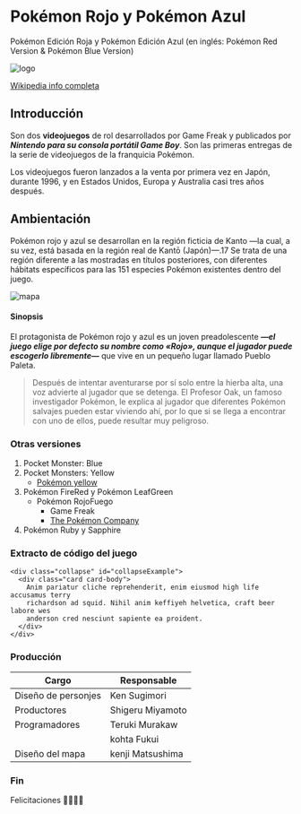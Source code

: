 # Pokémon Rojo y Pokémon Azul

Pokémon Edición Roja y Pokémon Edición Azul (en inglés: Pokémon Red Version & Pokémon Blue Version)

![logo](https://camo.githubusercontent.com/b1c4757f226105c99b3b75eb988f4cfe470dc7eea206056c3a3bac77a8da75c5/68747470733a2f2f75706c6f61642e77696b696d656469612e6f72672f77696b6970656469612f636f6d6d6f6e732f7468756d622f392f39382f496e7465726e6174696f6e616c5f506f6b2543332541396d6f6e5f6c6f676f2e7376672f34393070782d496e7465726e6174696f6e616c5f506f6b2543332541396d6f6e5f6c6f676f2e7376672e706e67)

[Wikipedia info completa](https://github.com/bluuweb/markdown-ejemplo-git#:~:text=Wikipedia%20visitar%20info%20completa)

## Introducción
Son dos **videojuegos** de rol desarrollados por Game Freak y publicados por ***Nintendo para su consola portátil Game Boy***. Son las primeras entregas de la serie de videojuegos de la franquicia Pokémon.

Los videojuegos fueron lanzados a la venta por primera vez en Japón, durante 1996, y en Estados Unidos, Europa y Australia casi tres años después.

## Ambientación

Pokémon rojo y azul se desarrollan en la región ficticia de Kanto —la cual, a su vez, está basada en la región real de Kantō (Japón)—.17​ Se trata de una región diferente a las mostradas en títulos posteriores, con diferentes hábitats específicos para las 151 especies Pokémon existentes dentro del juego.

![mapa](https://camo.githubusercontent.com/9cede76a8ceaf223b08e1efbebc3e1c0f6e3101e6b45110e5ff321691c82225a/68747470733a2f2f75706c6f61642e77696b696d656469612e6f72672f77696b6970656469612f636f6d6d6f6e732f7468756d622f622f62352f4a6170616e5f4b616e746f5f526567696f6e5f6c617267652e706e672f34303070782d4a6170616e5f4b616e746f5f526567696f6e5f6c617267652e706e67)

#### Sinopsis

El protagonista de Pokémon rojo y azul es un joven preadolescente ***—el juego elige por defecto su nombre como «Rojo», aunque el jugador puede escogerlo libremente—*** que vive en un pequeño lugar llamado Pueblo Paleta.

> Después de intentar aventurarse por sí solo entre la hierba alta, una voz advierte al jugador que se detenga. El Profesor Oak, un famoso investigador Pokémon, le explica al jugador que diferentes Pokémon salvajes pueden estar viviendo ahí, por lo que si se llega a encontrar con uno de ellos, puede resultar muy peligroso.

### Otras versiones
1. Pocket Monster: Blue
2. Pocket Monsters: Yellow
    * [Pokémon yellow](https://es.wikipedia.org/wiki/Pok%C3%A9mon_Yellow)
3. Pokémon FireRed y Pokémon LeafGreen
    * Pokémon RojoFuego
        * Game Freak
        * [The Pokémon Company](https://es.wikipedia.org/wiki/The_Pok%C3%A9mon_Company)
1. Pokémon Ruby y Sapphire


### Extracto de código del juego

```
<div class="collapse" id="collapseExample">
  <div class="card card-body">
    Anim pariatur cliche reprehenderit, enim eiusmod high life accusamus terry
    richardson ad squid. Nihil anim keffiyeh helvetica, craft beer labore wes
    anderson cred nesciunt sapiente ea proident.
  </div>
</div>
```


### Producción

|Cargo|Responsable|
|---------|---------|
Diseño de personjes | Ken Sugimori
Productores | Shigeru Miyamoto
Programadores | Teruki Murakaw|
||kohta Fukui|
Diseño del mapa | kenji Matsushima

### Fin

Felicitaciones :tada::tada::tada::tada: 